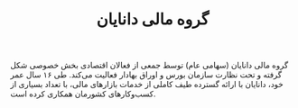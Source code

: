 ﻿---
layout: post
title: گروه مالی دانایان
name_en: danayan
company_slug: danayan
logo: 
cover: 
company_count:
founded:
location: ""
total_review: 
total_interview: 
salary_avg: 
salary_min: 
salary_max: 
rate: 
view_count: 
industry: مالی و اعتباری
city: تهران, تهران
size_en: S
size: 51-200 نفر
site: https://danayan.com
---

گروه مالی دانایان (سهامی عام) توسط جمعی از فعالان اقتصادی بخش خصوصی شکل گرفته و تحت نظارت سازمان بورس و اوراق بهادار فعالیت می‌کند. طی ۱۶ سال عمر خود، دانایان با ارائه گسترده طیف کاملی از خدمات بازارهای مالی، با تعداد بسیاری از کسب‌وکارهای کشورمان همکاری کرده است.